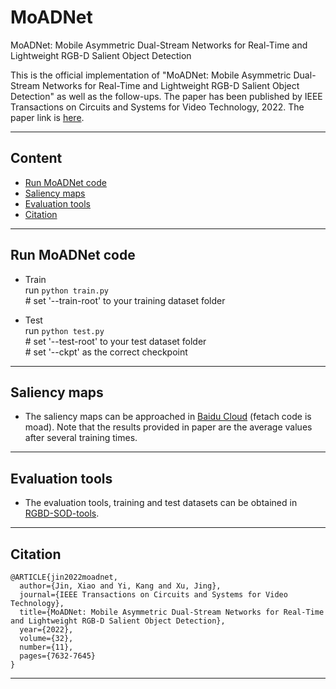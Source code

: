 # MoADNet
MoADNet: Mobile Asymmetric Dual-Stream Networks for Real-Time and Lightweight RGB-D Salient Object Detection

This is the official implementation of "MoADNet: Mobile Asymmetric Dual-Stream Networks for Real-Time and Lightweight RGB-D Salient Object Detection" as well as the follow-ups. The paper has been published by IEEE Transactions on Circuits and Systems for Video Technology, 2022. The paper link is [here](https://ieeexplore.ieee.org/document/9789193).
****

## Content
* [Run MoADNet code](#Run)
* [Saliency maps](#Saliency)
* [Evaluation tools](#Evaluation)
* [Citation](#Citation)
****

## Run MoADNet code
- Train <br>
  run `python train.py` <br>
  \# set '--train-root' to your training dataset folder
  
- Test <br>
  run `python test.py` <br>
  \# set '--test-root' to your test dataset folder <br>
  \# set '--ckpt' as the correct checkpoint <br>
****

## Saliency maps
  - The saliency maps can be approached in [Baidu Cloud](https://pan.baidu.com/s/1SXAC1DtgeuyQ_WxlyI9VeQ) (fetach code is moad). Note that the results provided in paper are the average values after several training times.
****

## Evaluation tools
- The evaluation tools, training and test datasets can be obtained in [RGBD-SOD-tools](https://github.com/kingkung2016/RGBD-SOD-tools).
****

## Citation
```
@ARTICLE{jin2022moadnet,
  author={Jin, Xiao and Yi, Kang and Xu, Jing},
  journal={IEEE Transactions on Circuits and Systems for Video Technology}, 
  title={MoADNet: Mobile Asymmetric Dual-Stream Networks for Real-Time and Lightweight RGB-D Salient Object Detection}, 
  year={2022},
  volume={32},
  number={11},
  pages={7632-7645}
}
```
****


